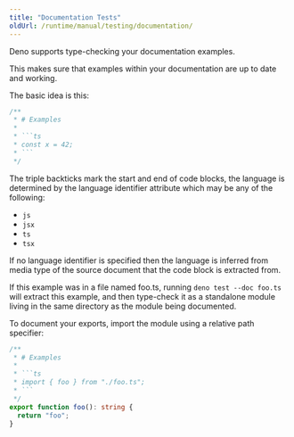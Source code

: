 ```yaml
---
title: "Documentation Tests"
oldUrl: /runtime/manual/testing/documentation/
---
```


Deno supports type-checking your documentation examples.

This makes sure that examples within your documentation are up to date and
working.

The basic idea is this:

````ts
/**
 * # Examples
 *
 * ```ts
 * const x = 42;
 * ```
 */
````

The triple backticks mark the start and end of code blocks, the language is
determined by the language identifier attribute which may be any of the
following:

- `js`
- `jsx`
- `ts`
- `tsx`

If no language identifier is specified then the language is inferred from media
type of the source document that the code block is extracted from.

If this example was in a file named foo.ts, running `deno test --doc foo.ts`
will extract this example, and then type-check it as a standalone module living
in the same directory as the module being documented.

To document your exports, import the module using a relative path specifier:

````ts
/**
 * # Examples
 *
 * ```ts
 * import { foo } from "./foo.ts";
 * ```
 */
export function foo(): string {
  return "foo";
}
````
